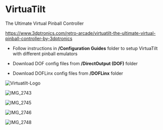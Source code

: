 # VirtuaTilt
The Ultimate Virtual Pinball Controller

https://www.3dptronics.com/retro-arcade/virtuatilt-the-ultimate-virtual-pinball-controller-by-3dptronics

- Follow instructions in **/Configuration Guides** folder to setup VirtuaTilt with different pinball emulators

- Download DOF config files from **/DirectOutput (DOF)** folder

- Download DOFLinx config files from **/DOFLinx** folder

![Virtuatilt-Logo](https://github.com/user-attachments/assets/008eb069-ae15-4c05-82a2-afc0d46a5155)


![IMG_2743](https://github.com/user-attachments/assets/484b0356-e5ae-44af-a4c1-fae0f2190d20)


![IMG_2745](https://github.com/user-attachments/assets/50fc271e-76d6-411f-baeb-eda057e05e55)


![IMG_2746](https://github.com/user-attachments/assets/45d21760-7bfc-4c8a-b96e-d5a9840cdbb7)


![IMG_2748](https://github.com/user-attachments/assets/2f9ffa84-7a34-46ba-9cd6-81d01bb7d1e9)


